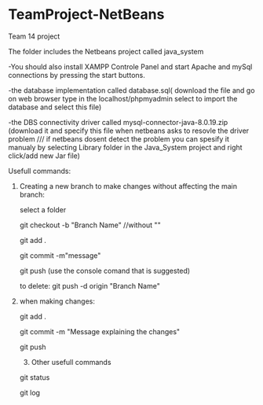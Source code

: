 # TeamProject-NetBeans
Team 14 project

The folder includes the Netbeans project called java_system
  
   -You should also install XAMPP Controle Panel and start Apache and mySql connections by pressing the start buttons.
  
  -the database implementation called database.sql( download the file and go on web browser type in the localhost/phpmyadmin select to import the database and select this file)
 
 -the DBS connectivity driver called mysql-connector-java-8.0.19.zip (download it and specify this file when netbeans asks to resovle the driver problem /// if netbeans dosent detect the problem you can spesify it manualy by selecting Library folder in the Java_System project and right click/add new Jar file)
  

  
Usefull commands:
1) Creating a new branch to make changes without affecting the main branch:
    
    select a folder
    
    git checkout -b "Branch Name" //without ""
    
    git add .
    
    git commit -m"message"
    
    git push  (use the console comand that is suggested) 
    
    
    to delete:
      git push -d origin "Branch Name"

2) when making changes:
   
   git add .
  
   git commit -m "Message explaining the changes"
   
   git push
   
   3) Other usefull commands
   
   git status
   
   git log
   
